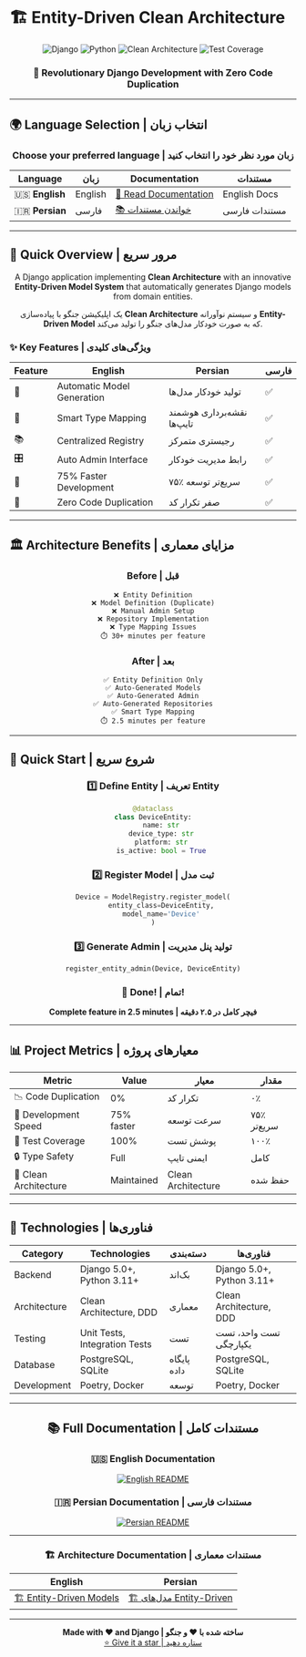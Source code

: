 # 🏗️ Entity-Driven Clean Architecture

<div align="center">
  
  <img src="https://img.shields.io/badge/Django-5.0+-092E20?style=for-the-badge&logo=django&logoColor=white" alt="Django"/>
  <img src="https://img.shields.io/badge/Python-3.11+-3776AB?style=for-the-badge&logo=python&logoColor=white" alt="Python"/>
  <img src="https://img.shields.io/badge/Clean%20Architecture-✅-brightgreen?style=for-the-badge" alt="Clean Architecture"/>
  <img src="https://img.shields.io/badge/Test%20Coverage-100%25-brightgreen?style=for-the-badge" alt="Test Coverage"/>

  <h3>🚀 Revolutionary Django Development with Zero Code Duplication</h3>
  
</div>

---

## 🌍 Language Selection | انتخاب زبان

<div align="center">

### Choose your preferred language | زبان مورد نظر خود را انتخاب کنید

| Language | زبان | Documentation | مستندات |
|----------|------|---------------|---------|
| 🇺🇸 **English** | English | [📖 Read Documentation](./README-EN.md) | English Docs |
| 🇮🇷 **Persian** | فارسی | [📚 خواندن مستندات](./README-FA.md) | مستندات فارسی |

</div>

---

## 🎯 Quick Overview | مرور سریع

<div align="center">

A Django application implementing **Clean Architecture** with an innovative **Entity-Driven Model System** that automatically generates Django models from domain entities.

یک اپلیکیشن جنگو با پیاده‌سازی **Clean Architecture** و سیستم نوآورانه **Entity-Driven Model** که به صورت خودکار مدل‌های جنگو را تولید می‌کند.

</div>

### ✨ Key Features | ویژگی‌های کلیدی

<div align="center">

| Feature | English | Persian | فارسی |
|---------|---------|---------|-------|
| 🤖 | Automatic Model Generation | تولید خودکار مدل‌ها | ✅ |
| 🧠 | Smart Type Mapping | نقشه‌برداری هوشمند تایپ‌ها | ✅ |
| 📚 | Centralized Registry | رجیستری متمرکز | ✅ |
| 🎛️ | Auto Admin Interface | رابط مدیریت خودکار | ✅ |
| 🚀 | 75% Faster Development | ۷۵٪ سریع‌تر توسعه | ✅ |
| 💎 | Zero Code Duplication | صفر تکرار کد | ✅ |

</div>

---

## 🏛️ Architecture Benefits | مزایای معماری

<div align="center">

### Before | قبل
```
❌ Entity Definition
❌ Model Definition (Duplicate)
❌ Manual Admin Setup
❌ Repository Implementation
❌ Type Mapping Issues
⏱️ 30+ minutes per feature
```

### After | بعد
```
✅ Entity Definition Only
✅ Auto-Generated Models
✅ Auto-Generated Admin
✅ Auto-Generated Repositories
✅ Smart Type Mapping
⏱️ 2.5 minutes per feature
```

</div>

---

## 🚀 Quick Start | شروع سریع

<div align="center">

### 1️⃣ Define Entity | تعریف Entity
```python
@dataclass
class DeviceEntity:
    name: str
    device_type: str
    platform: str
    is_active: bool = True
```

### 2️⃣ Register Model | ثبت مدل
```python
Device = ModelRegistry.register_model(
    entity_class=DeviceEntity,
    model_name='Device'
)
```

### 3️⃣ Generate Admin | تولید پنل مدیریت
```python
register_entity_admin(Device, DeviceEntity)
```

### 🎉 Done! | تمام!
**Complete feature in 2.5 minutes | فیچر کامل در ۲.۵ دقیقه**

</div>

---

## 📊 Project Metrics | معیارهای پروژه

<div align="center">

| Metric | Value | معیار | مقدار |
|--------|-------|-------|-------|
| 📉 Code Duplication | 0% | تکرار کد | ۰٪ |
| 🚀 Development Speed | 75% faster | سرعت توسعه | ۷۵٪ سریع‌تر |
| 🧪 Test Coverage | 100% | پوشش تست | ۱۰۰٪ |
| 🔒 Type Safety | Full | ایمنی تایپ | کامل |
| 🎯 Clean Architecture | Maintained | Clean Architecture | حفظ شده |

</div>

---

## 🔧 Technologies | فناوری‌ها

<div align="center">

| Category | Technologies | دسته‌بندی | فناوری‌ها |
|----------|-------------|----------|-----------|
| Backend | Django 5.0+, Python 3.11+ | بک‌اند | Django 5.0+, Python 3.11+ |
| Architecture | Clean Architecture, DDD | معماری | Clean Architecture, DDD |
| Testing | Unit Tests, Integration Tests | تست | تست واحد، تست یکپارچگی |
| Database | PostgreSQL, SQLite | پایگاه داده | PostgreSQL, SQLite |
| Development | Poetry, Docker | توسعه | Poetry, Docker |

</div>

---

<div align="center">

## 📚 Full Documentation | مستندات کامل

### 🇺🇸 English Documentation
[![English README](https://img.shields.io/badge/📖_English_README-4285F4?style=for-the-badge&logo=googledocs&logoColor=white)](./README-en.md)

### 🇮🇷 Persian Documentation | مستندات فارسی
[![Persian README](https://img.shields.io/badge/📚_مستندات_فارسی-FF6B35?style=for-the-badge&logo=googledocs&logoColor=white)](./README-fa.md)

---

### 🏗️ Architecture Documentation | مستندات معماری

| English | Persian |
|---------|---------|
| [🏗️ Entity-Driven Models](./ENTITY_DRIVEN_MODELS-EN.md) | [🏗️ مدل‌های Entity-Driven](./ENTITY_DRIVEN_MODELS_FA.md) |

---

<p align="center">
  <strong>Made with ❤️ and Django | ساخته شده با ❤️ و جنگو</strong><br>
  <a href="https://github.com/cod332/clean_arch_django">⭐ Give it a star | ستاره دهید</a>
</p>

</div>
